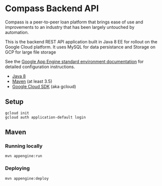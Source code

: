 Compass Backend API
==================

Compass is a peer-to-peer loan platform that brings ease of use and improvements
to an industry that has been largely untouched by automation.

This is the backend REST API application built in Java 8 EE for rollout on the
Google Cloud platform. It uses MySQL for data persistance and Storage on GCP
for large file storage

See the [Google App Engine standard environment documentation][ae-docs] for
detailed configuration instructions.

[ae-docs]: https://cloud.google.com/appengine/docs/java/


* [Java 8](http://www.oracle.com/technetwork/java/javase/downloads/index.html)
* [Maven](https://maven.apache.org/download.cgi) (at least 3.5)
* [Google Cloud SDK](https://cloud.google.com/sdk/) (aka gcloud)

## Setup

    gcloud init
    gcloud auth application-default login

## Maven
### Running locally

    mvn appengine:run

### Deploying

    mvn appengine:deploy
